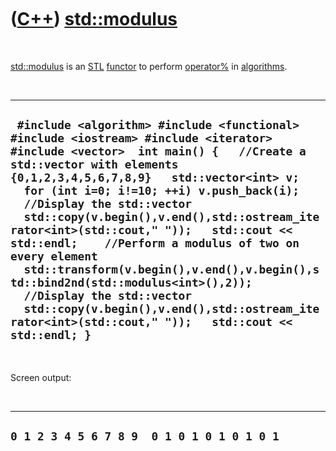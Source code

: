 
 

 

 

 

 

([C++](Cpp.md)) [std::modulus](CppModulus.md)
===============================================

 

[std::modulus](CppModulus.md) is an [STL](CppStl.md)
[functor](CppFunctor.md) to perform [operator%](CppOperatorModulus.md)
in [algorithms](CppAlgorithm.md).

 

  ------------------------------------------------------------------------------------------------------------------------------------------------------------------------------------------------------------------------------------------------------------------------------------------------------------------------------------------------------------------------------------------------------------------------------------------------------------------------------------------------------------------------------------------------------------------------------------------------------------------------------------------------------------
  ` #include <algorithm> #include <functional> #include <iostream> #include <iterator> #include <vector>  int main() {   //Create a std::vector with elements {0,1,2,3,4,5,6,7,8,9}   std::vector<int> v;   for (int i=0; i!=10; ++i) v.push_back(i);    //Display the std::vector   std::copy(v.begin(),v.end(),std::ostream_iterator<int>(std::cout," "));   std::cout << std::endl;    //Perform a modulus of two on every element   std::transform(v.begin(),v.end(),v.begin(),std::bind2nd(std::modulus<int>(),2));    //Display the std::vector   std::copy(v.begin(),v.end(),std::ostream_iterator<int>(std::cout," "));   std::cout << std::endl; }`
  ------------------------------------------------------------------------------------------------------------------------------------------------------------------------------------------------------------------------------------------------------------------------------------------------------------------------------------------------------------------------------------------------------------------------------------------------------------------------------------------------------------------------------------------------------------------------------------------------------------------------------------------------------------

 

Screen output:

 

  ----------------------------------------------
  ` 0 1 2 3 4 5 6 7 8 9  0 1 0 1 0 1 0 1 0 1 `
  ----------------------------------------------

 

 

 

 

 

 

